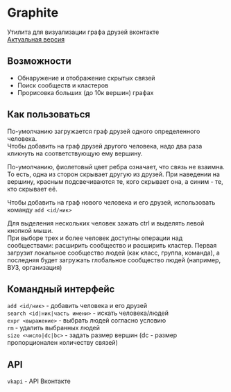 Graphite
========

Утилита для визуализации графа друзей вконтакте    
[Актуальная версия](https://paulll.cc/graphite/main.html)

Возможности
-----------

 - Обнаружение и отображение скрытых связей
 - Поиск сообществ и кластеров
 - Прорисовка больших (до 10к вершин) графах

Как пользоваться
----------------

По-умолчанию загружается граф друзей одного определенного человека.    
Чтобы добавить на граф друзей другого человека, надо два раза кликнуть
на соответствующую ему вершину.     

По-умолчанию, фиолетовый цвет ребра означает, что связь не взаимна. То есть,
одна из сторон скрывает другую из друзей. При наведении на вершину, красным подсвечиваются
те, кого скрывает она, а синим - те, кто скрывает её.

Чтобы добавить на граф нового человека и его друзей, использовать команду `add <id/ник>`

Для выделения нескольких человек зажать ctrl и выделять левой кнопкой мыши.     
При выборе трех и более человек доступны операции над сообществами:
расширить сообщество и расширить кластер. Первая загрузит локальное сообщество людей
(как класс, группа, команда), а последняя будет загружать глобальное сообщество
людей (например, ВУЗ, организация)

Командный интерфейс
-------------------

`add <id/ник>`  - добавить человека и его друзей    
`search <id|ник|часть имени>` - искать человека/людей    
`expr <выражение>` - выбрать людей согласно условию     
`rm` - удалить выбранных людей    
`size <число|dc|bc>` - задать размер вершин (dc - размер пропорционален количеству связей)

API
---

`vkapi` - API Вконтакте

